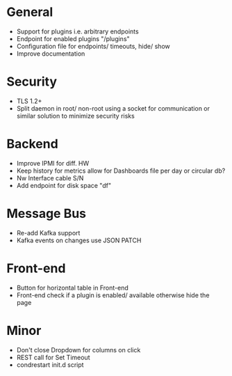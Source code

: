 # General
- Support for plugins i.e. arbitrary endpoints
- Endpoint for enabled plugins "/plugins"
- Configuration file for endpoints/ timeouts, hide/ show
- Improve documentation

# Security
- TLS 1.2+
- Split daemon in root/ non-root using a socket for communication or similar solution to minimize security risks

# Backend
- Improve IPMI for diff. HW
- Keep history for metrics allow for Dashboards file per day or circular db?
- Nw Interface cable S/N
- Add endpoint for disk space "df"

# Message Bus
- Re-add Kafka support
- Kafka events on changes use JSON PATCH

# Front-end
- Button for horizontal table in Front-end
- Front-end check if a plugin is enabled/ available otherwise hide the page

# Minor
- Don't close Dropdown for columns on click
- REST call for Set Timeout
- condrestart init.d script
